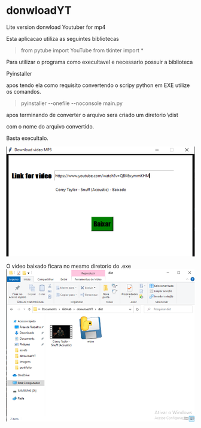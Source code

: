 # donwloadYT
 Lite version donwload Youtuber for mp4

Esta aplicacao utiliza as seguintes bibliotecas

>from pytube import YouTube
>from tkinter import *

Para utilizar o programa como execultavel e necessario possuir a biblioteca

Pyinstaller

apos tendo ela como requisito convertendo o scripy python em EXE
utilize os comandos.

>pyinstaller --onefile --noconsole main.py


apos terminando de converter o arquivo sera criado um diretorio \dist

com o nome do arquivo convertido.

Basta execultalo.

![img.png](img.png)

O video baixado ficara no mesmo diretorio do .exe
![img_1.png](img_1.png)